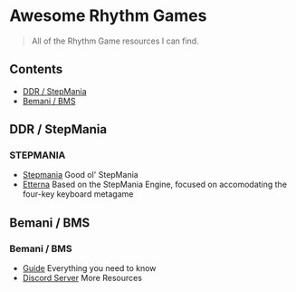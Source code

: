 # Awesome Rhythm Games
> All of the Rhythm Game resources I can find.
## Contents
- [DDR / StepMania](#ddr/stepmania)
- [Bemani / BMS](#bemani/bms)

## DDR / StepMania

### STEPMANIA
- [Stepmania](https://www.stepmania.com/) Good ol' StepMania
- [Etterna](https://etternaonline.com/) Based on the StepMania Engine, focused on accomodating the four-key keyboard metagame

## Bemani / BMS

### Bemani / BMS
- [Guide](https://news.keysounds.net/lr2guide) Everything you need to know
- [Discord Server](https://discord.gg/HMZ7h8UVC5) More Resources
